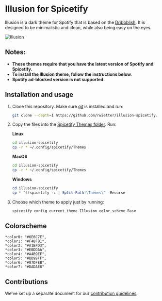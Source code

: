 # Illusion for Spicetify

Illusion is a dark theme for Spotify that is based on the [Dribbblish](https://github.com/spicetify/spicetify-themes). It is designed to be minimalistic and clean, while also being easy on the eyes.

![Illusion](https://i.imgur.com/9ZQ4Z9q.png)

## Notes:

*   **These themes require that you have the latest version of Spotify and Spicetify.**
*   **To install the Illusion theme, follow the instructions below**.
*   **Spotify ad-blocked version is not supported.**

## Installation and usage

1.  Clone this repository. Make sure [git](https://git-scm.com/) is installed and run:
    ```bash
    git clone --depth=1 https://github.com/rwietter/illusion-spicetify.git
    ```

2.  Copy the files into the [Spicetify Themes folder](https://spicetify.app/docs/development/themes). Run:

    **Linux**

    ```bash
    cd illusion-spicetify
    cp -r * ~/.config/spicetify/Themes
    ```

    **MacOS**

    ```bash
    cd illusion-spicetify
    cp -r * ~/.config/spicetify/Themes
    ```

    **Windows**

    ```powershell
    cd illusion-spicetify
    cp * "$(spicetify -c | Split-Path)\Themes\" -Recurse
    ```

3.  Choose which theme to apply just by running:
    ```bash
    spicetify config current_theme Illusion color_scheme Base
    ```

## Colorscheme

```
*color0: "#6E6C7E",
*color1: "#F48FB1",
*color2: "#A1EFD3",
*color3: "#EBDDAA",
*color4: "#A4B9EF",
*color5: "#BD99FF",
*color6: "#87DFEB",
*color7: "#DADAE8"
```

## Contributions

We've set up a separate document for our [contribution guidelines](./CONTRIBUTING.md).